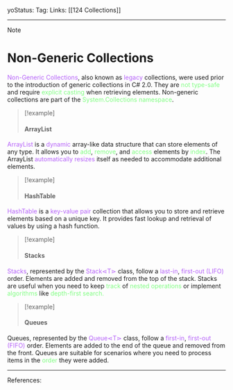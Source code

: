 yoStatus: 
Tag:
Links: [[124 Collections]]

---
> [!note] 
>  # Non-Generic Collections

<font style="color:#b562f9">Non-Generic Collections</font>, also known as <font style="color:#b562f9">legacy</font> collections, were used prior to the introduction of generic collections in C# 2.0. They are <font style="color:#81fd83">not type-safe</font> and require <font style="color:#81fd83">explicit casting</font> when retrieving elements. Non-generic collections are part of the <font style="color:#81fd83">System.Collections namespace</font>.


> [!example] 
> #### ArrayList 

<font style="color:#b562f9">ArrayList</font> is a <font style="color:#b562f9">dynamic</font> array-like data structure that can store elements of any type. It allows you to <font style="color:#81fd83">add</font>, <font style="color:#81fd83">remove</font>, and <font style="color:#81fd83">access</font> elements by <font style="color:#81fd83">index</font>. The ArrayList <font style="color:#b562f9">automatically resizes</font> itself as needed to accommodate additional elements. 

> [!example] 
> #### HashTable 

<font style="color:#b562f9">HashTable</font> is a <font style="color:#b562f9">key-value pair</font> collection that allows you to store and retrieve elements based on a unique key. It provides fast lookup and retrieval of values by using a hash function.

> [!example] 
> #### Stacks 

<font style="color:#b562f9">Stacks</font>, represented by the <font style="color:#b562f9">Stack⋖T⋗</font> class, follow a <font style="color:#b562f9">last-in</font>, <font style="color:#b562f9">first-out (LIFO)</font> order. Elements are added and removed from the top of the stack. Stacks are useful when you need to keep <font style="color:#81fd83">track</font> of <font style="color:#81fd83">nested operations</font> or implement <font style="color:#81fd83">algorithms</font> like <font style="color:#81fd83">depth-first search.
</font>


> [!example] 
> #### Queues 

Queues, represented by the <font style="color:#b562f9">Queue⋖T⋗</font> class, follow a <font style="color:#b562f9">first-in</font>, <font style="color:#b562f9">first-out (FIFO) </font>order. Elements are added to the end of the queue and removed from the front. Queues are suitable for scenarios where you need to process items in the <font style="color:#81fd83">order</font> they were added.

---
References: